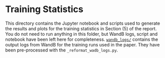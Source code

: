 # Training Statistics

This directory contains the Jupyter notebook and scripts used to generate the results and plots for the training
statistics in Section (5) of the report.
You do not need to run anything in this folder, but WandB logs, script and notebook have been left here for completeness.
[`wandb_logs/`](wandb_logs) contains the output logs from WandB for the training runs used in the paper.
They have been pre-processed with the `_reformat_wadb_logs.py`.
